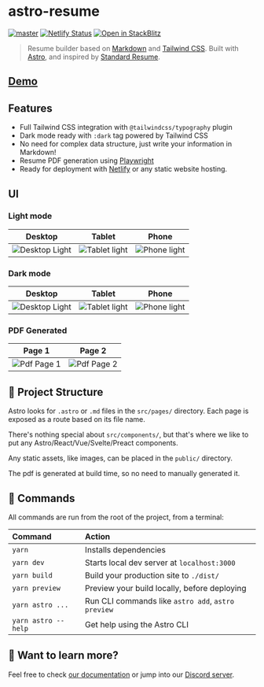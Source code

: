 # astro-resume

[![master](https://github.com/EmaSuriano/astro-resume/actions/workflows/master.yml/badge.svg)](https://github.com/EmaSuriano/astro-resume/actions/workflows/master.yml)
[![Netlify Status](https://api.netlify.com/api/v1/badges/3d621f0a-f078-4a5e-acca-f8c88b552223/deploy-status)](https://app.netlify.com/sites/astro-resume/deploys)
[![Open in StackBlitz](https://developer.stackblitz.com/img/open_in_stackblitz.svg)](https://stackblitz.com/github/EmaSuriano/astro-resume/tree/latest)

> Resume builder based on [Markdown](https://www.markdownguide.org/) and [Tailwind CSS](https://tailwindcss.com/). Built with [Astro](https://astro.build/), and inspired by [Standard Resume](https://standardresume.co/).

## [Demo](https://astro-resume.netlify.app)

## Features

- Full Tailwind CSS integration with `@tailwindcss/typography` plugin
- Dark mode ready with `:dark` tag powered by Tailwind CSS
- No need for complex data structure, just write your information in Markdown!
- Resume PDF generation using [Playwright](https://playwright.dev/)
- Ready for deployment with [Netlify](https://netlify.com/) or any static website hosting.

## UI

### Light mode

| Desktop                                                                                                                | Tablet                                                                                                                | Phone                                                                                                                |
| ---------------------------------------------------------------------------------------------------------------------- | --------------------------------------------------------------------------------------------------------------------- | -------------------------------------------------------------------------------------------------------------------- |
| ![Desktop Light](https://user-images.githubusercontent.com/3399429/198139123-066a9575-b247-494c-bf89-d847cc079cba.png) | ![Tablet light](https://user-images.githubusercontent.com/3399429/198139120-df681ea7-9353-433f-863a-670f3f395995.png) | ![Phone light](https://user-images.githubusercontent.com/3399429/198139113-265d0597-e1cf-4733-ae53-c24bc2a218ac.png) |

### Dark mode

| Desktop                                                                                                                | Tablet                                                                                                                | Phone                                                                                                                |
| ---------------------------------------------------------------------------------------------------------------------- | --------------------------------------------------------------------------------------------------------------------- | -------------------------------------------------------------------------------------------------------------------- |
| ![Desktop Light](https://user-images.githubusercontent.com/3399429/198139151-a04eacbb-f627-4d29-ada6-d353bea60b81.png) | ![Tablet light](https://user-images.githubusercontent.com/3399429/198139141-82076204-7018-415b-b313-1bde36939a8a.png) | ![Phone light](https://user-images.githubusercontent.com/3399429/198139137-e29fa7c8-d152-46de-b038-85faae1e7652.png) |

### PDF Generated

| Page 1                                                                                                              | Page 2                                                                                                              |
| ------------------------------------------------------------------------------------------------------------------- | ------------------------------------------------------------------------------------------------------------------- |
| ![Pdf Page 1](https://user-images.githubusercontent.com/3399429/198139108-252928a4-bd64-4268-bd96-7cd9962dc635.png) | ![Pdf Page 2](https://user-images.githubusercontent.com/3399429/198139094-cf5e16c4-79b7-4094-939f-9960c56621b4.png) |

## 🚀 Project Structure

Astro looks for `.astro` or `.md` files in the `src/pages/` directory. Each page is exposed as a route based on its file name.

There's nothing special about `src/components/`, but that's where we like to put any Astro/React/Vue/Svelte/Preact components.

Any static assets, like images, can be placed in the `public/` directory.

The pdf is generated at build time, so no need to manually generated it.

## 🧞 Commands

All commands are run from the root of the project, from a terminal:

| Command             | Action                                             |
| :------------------ | :------------------------------------------------- |
| `yarn`              | Installs dependencies                              |
| `yarn dev`          | Starts local dev server at `localhost:3000`        |
| `yarn build`        | Build your production site to `./dist/`            |
| `yarn preview`      | Preview your build locally, before deploying       |
| `yarn astro ...`    | Run CLI commands like `astro add`, `astro preview` |
| `yarn astro --help` | Get help using the Astro CLI                       |

## 👀 Want to learn more?

Feel free to check [our documentation](https://docs.astro.build) or jump into our [Discord server](https://astro.build/chat).
